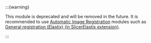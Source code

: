 :::{warning}

This module is deprecated and will be removed in the future. It is recommended to use [Automatic Image Registration](../registration.md#automatic-image-registration) modules such as [General registration (Elastix) (in SlicerElastix extension)](https://github.com/lassoan/SlicerElastix#slicerelastix).

:::

```{include} ../../_moduledescriptions/ExpertAutomatedRegistrationOverview.md
```

```{include} ../../_moduledescriptions/ExpertAutomatedRegistrationParameters.md
```
